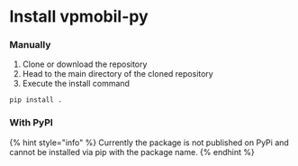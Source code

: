 # Install vpmobil-py

### Manually

1. Clone or download the repository
2. Head to the main directory of the cloned repository
3. Execute the install command

```
pip install .
```

### With PyPI

{% hint style="info" %}
Currently the package is not published on PyPi and cannot be installed via pip with the package name.
{% endhint %}

